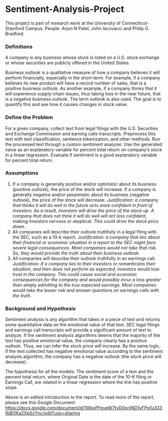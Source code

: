 # Sentiment-Analysis-Project
This project is part of research work at the University of Connecticut-Stamford Campus. 
People: Arjun N Patel, John Iacovacci and Philip G. Bradford
### Definitions
A company is any business whose stock is listed on a U.S. stock exchange or whose securities are publicly offered in the United States.


Business outlook is a qualitative measure of how a company believes it will perform financially, especially in the short-term. For example, if a company believes its new product will have a record number of sales, that is a positive business outlook. As another example, if a company thinks that it will experience supply-chain issues, thus taking loss in the near future, that is a negative business outlook. The term outlook is also used. The goal is to quantify this and see how it causes changes in stock value. 


### Define the Problem
For a given company, collect text from legal filings with the U.S. Securities and Exchange Commission and earning calls transcripts. Preprocess this text with text classification, sentence tokenization, and other methods. Run the processed text through a custom sentiment analyzer. Use the generated value as an explanatory variable for percent total return on company’s stock in a linear regression. Evaluate if sentiment is a good explanatory variable for percent total return.
### Assumptions
1. If a company is generally positive and/or optimistic about its business (positive outlook), the price of the stock will increase. If a company is generally negative and/or pessimistic about its business (negative outlook), the price of the stock will decrease.
*Justification: a company that thinks it will do well in the future acts more confident in front of investors. As a result, investors will drive the price of the stock up. A company that does not think it will do well will act less confident, making investors nervous or skeptical. This could drive the stock price down.*  
2. All companies will describe their outlook truthfully in a legal filing with the SEC, such as a 10-k report.
 *Justification: a company that lies about their financial or economic situation in a report to the SEC might face severe legal consequences. Most companies would not take that risk. So, they would provide the truth about their business outlook.*  
3. All companies will describe their outlook truthfully in an earnings call.
*Justification: if a company lies to their investors or romanticizes their situation, and then does not perform as expected, investors would lose trust in the company. This could cause social and economic consequences for the company and would possibly incur a loss greater than simply admitting to the true expected earnings. Most companies would take the lesser risk and answer questions on earnings calls with the truth.*

### Background and Hypothesis
Sentiment analysis is any algorithm that takes in a piece of text and returns some quantitative data on the emotional value of that text. SEC legal filings and earnings call transcripts will provide a significant amount of text to analyze. If the sentiment analysis algorithms deems that the majority of the text has positive emotional value, the company clearly has a positive outlook. Thus, we can infer the stock price will increase. By the same logic, if the text collected has negative emotional value according to the sentiment analysis algorithm, the company has a negative outlook (the stock price will decrease).


The hypothesis for all the models: The sentiment score of a text and the percent total return, where Original Date is the date of the 10-K filing or Earnings Call, are related in a linear regression where the line has positive slope. 

Above is an edited introduction to the report. To read more of the report, please see this Google Document:
https://docs.google.com/document/d/1WkpPFeueW7tvD0onlND1vFPg1u333fbBOKa2XpSzYnc/edit?usp=sharing 
